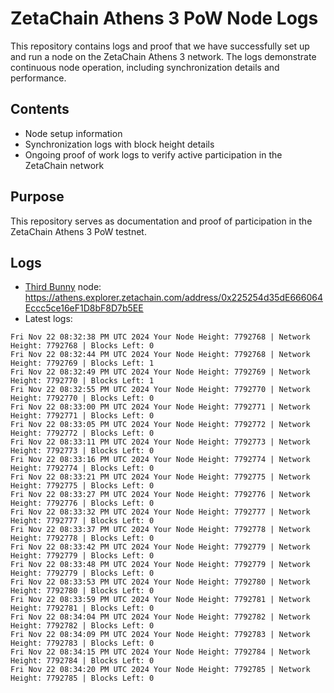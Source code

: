 # ZetaChain Athens 3 PoW Node Logs
This repository contains logs and proof that we have successfully set up and run a node on the ZetaChain Athens 3 network. The logs demonstrate continuous node operation, including synchronization details and performance.

## Contents
- Node setup information
- Synchronization logs with block height details
- Ongoing proof of work logs to verify active participation in the ZetaChain network

## Purpose
This repository serves as documentation and proof of participation in the ZetaChain Athens 3 PoW testnet.

## Logs

- [Third Bunny](https://thirdbunny.xyz/) node: https://athens.explorer.zetachain.com/address/0x225254d35dE666064Eccc5ce16eF1D8bF8D7b5EE
- Latest logs:
```
Fri Nov 22 08:32:38 PM UTC 2024 Your Node Height: 7792768 | Network Height: 7792768 | Blocks Left: 0
Fri Nov 22 08:32:44 PM UTC 2024 Your Node Height: 7792768 | Network Height: 7792769 | Blocks Left: 1
Fri Nov 22 08:32:49 PM UTC 2024 Your Node Height: 7792769 | Network Height: 7792770 | Blocks Left: 1
Fri Nov 22 08:32:55 PM UTC 2024 Your Node Height: 7792770 | Network Height: 7792770 | Blocks Left: 0
Fri Nov 22 08:33:00 PM UTC 2024 Your Node Height: 7792771 | Network Height: 7792771 | Blocks Left: 0
Fri Nov 22 08:33:05 PM UTC 2024 Your Node Height: 7792772 | Network Height: 7792772 | Blocks Left: 0
Fri Nov 22 08:33:11 PM UTC 2024 Your Node Height: 7792773 | Network Height: 7792773 | Blocks Left: 0
Fri Nov 22 08:33:16 PM UTC 2024 Your Node Height: 7792774 | Network Height: 7792774 | Blocks Left: 0
Fri Nov 22 08:33:21 PM UTC 2024 Your Node Height: 7792775 | Network Height: 7792775 | Blocks Left: 0
Fri Nov 22 08:33:27 PM UTC 2024 Your Node Height: 7792776 | Network Height: 7792776 | Blocks Left: 0
Fri Nov 22 08:33:32 PM UTC 2024 Your Node Height: 7792777 | Network Height: 7792777 | Blocks Left: 0
Fri Nov 22 08:33:37 PM UTC 2024 Your Node Height: 7792778 | Network Height: 7792778 | Blocks Left: 0
Fri Nov 22 08:33:42 PM UTC 2024 Your Node Height: 7792779 | Network Height: 7792779 | Blocks Left: 0
Fri Nov 22 08:33:48 PM UTC 2024 Your Node Height: 7792779 | Network Height: 7792779 | Blocks Left: 0
Fri Nov 22 08:33:53 PM UTC 2024 Your Node Height: 7792780 | Network Height: 7792780 | Blocks Left: 0
Fri Nov 22 08:33:59 PM UTC 2024 Your Node Height: 7792781 | Network Height: 7792781 | Blocks Left: 0
Fri Nov 22 08:34:04 PM UTC 2024 Your Node Height: 7792782 | Network Height: 7792782 | Blocks Left: 0
Fri Nov 22 08:34:09 PM UTC 2024 Your Node Height: 7792783 | Network Height: 7792783 | Blocks Left: 0
Fri Nov 22 08:34:15 PM UTC 2024 Your Node Height: 7792784 | Network Height: 7792784 | Blocks Left: 0
Fri Nov 22 08:34:20 PM UTC 2024 Your Node Height: 7792785 | Network Height: 7792785 | Blocks Left: 0
```
